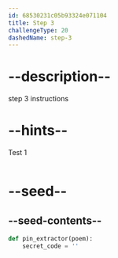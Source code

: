 ```yaml
---
id: 68530231c05b93324e071104
title: Step 3
challengeType: 20
dashedName: step-3
---
```


# --description--

step 3 instructions

# --hints--

Test 1

```js

```

# --seed--

## --seed-contents--

```py
def pin_extractor(poem):
    secret_code = ''

```
